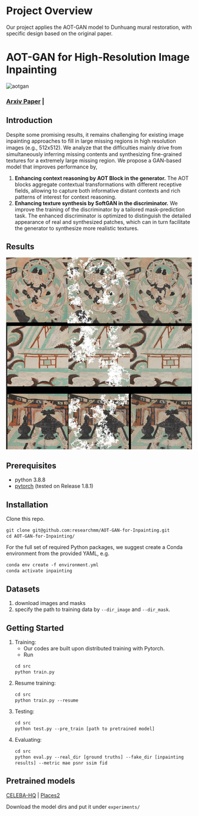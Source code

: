 # Project Overview
Our project applies the AOT-GAN model to Dunhuang mural restoration, with specific design based on the original paper.


# AOT-GAN for High-Resolution Image Inpainting
![aotgan](https://github.com/researchmm/AOT-GAN-for-Inpainting/blob/master/docs/aotgan.PNG?raw=true)
### [Arxiv Paper](https://arxiv.org/abs/2104.01431) |


<!-- ---------------------------------------------------- -->
## Introduction
Despite some promising results, it remains challenging for existing image inpainting approaches to fill in large missing regions in high resolution images (e.g., 512x512). We analyze that the difﬁculties mainly drive from simultaneously inferring missing contents and synthesizing fine-grained textures for a extremely large missing region.
We propose a GAN-based model that improves performance by,
1) **Enhancing context reasoning by AOT Block in the generator.** The AOT blocks aggregate contextual transformations with different receptive fields, allowing to capture both informative distant contexts and rich patterns of interest for context reasoning.
2) **Enhancing texture synthesis by SoftGAN in the discriminator.**  We improve the training of the discriminator by a tailored mask-prediction task. The enhanced discriminator is optimized to distinguish the detailed appearance of real and synthesized patches, which can in turn facilitate the generator to synthesize more realistic textures.


<!-- ------------------------------------------------ -->
## Results
![compare](https://github.com/Shyildum/AOT-GAN-for-Inpainting/blob/master/outputs/res.jpg)



<!-- -------------------------------- -->
## Prerequisites
* python 3.8.8
* [pytorch](https://pytorch.org/) (tested on Release 1.8.1)

<!-- --------------------------------- -->
## Installation

Clone this repo.

```
git clone git@github.com:researchmm/AOT-GAN-for-Inpainting.git
cd AOT-GAN-for-Inpainting/
```

For the full set of required Python packages, we suggest create a Conda environment from the provided YAML, e.g.

```
conda env create -f environment.yml
conda activate inpainting
```

<!-- --------------------------------- -->
## Datasets

1. download images and masks
2. specify the path to training data by `--dir_image` and `--dir_mask`.



<!-- -------------------------------------------------------- -->
## Getting Started

1. Training:
    * Our codes are built upon distributed training with Pytorch.
    * Run
    ```
    cd src
    python train.py
    ```
2. Resume training:
    ```
    cd src
    python train.py --resume
    ```
3. Testing:
    ```
    cd src
    python test.py --pre_train [path to pretrained model]
    ```
4. Evaluating:
    ```
    cd src
    python eval.py --real_dir [ground truths] --fake_dir [inpainting results] --metric mae psnr ssim fid
    ```

<!-- ------------------------------------------------------------------- -->
## Pretrained models
[CELEBA-HQ](https://drive.google.com/drive/folders/1Zks5Hyb9WAEpupbTdBqsCafmb25yqsGJ?usp=sharing) |
[Places2](https://drive.google.com/drive/folders/1bSOH-2nB3feFRyDEmiX81CEiWkghss3i?usp=sharing)

Download the model dirs and put it under `experiments/`

